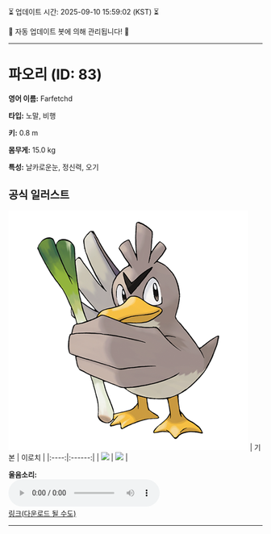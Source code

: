 
⏳ 업데이트 시간: 2025-09-10 15:59:02 (KST) ⏳

🤖 자동 업데이트 봇에 의해 관리됩니다! 🤖

---

# 파오리 (ID: 83)
**영어 이름:** Farfetchd

**타입:** 노말, 비행

**키:** 0.8 m

**몸무게:** 15.0 kg

**특성:** 날카로운눈, 정신력, 오기

## 공식 일러스트
![](https://raw.githubusercontent.com/PokeAPI/sprites/master/sprites/pokemon/other/official-artwork/83.png)
| 기본 | 이로치 |
|:----:|:------:|
| <img src="http://play.pokemonshowdown.com/sprites/ani/farfetchd.gif" width="200"> | <img src="http://play.pokemonshowdown.com/sprites/ani-shiny/farfetchd.gif" width="200"> |

**울음소리:**<br><audio controls src="https://raw.githubusercontent.com/PokeAPI/cries/main/cries/pokemon/latest/83.ogg"></audio><br> [링크(다운로드 될 수도)](https://raw.githubusercontent.com/PokeAPI/cries/main/cries/pokemon/latest/83.ogg)


---
